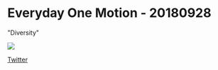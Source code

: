 # Everyday One Motion - 20180928  

"Diversity"  

![](https://i.imgur.com/iIHBVHR.gif)  

[Twitter](https://twitter.com/motions_work/status/1045758800009945088)  
